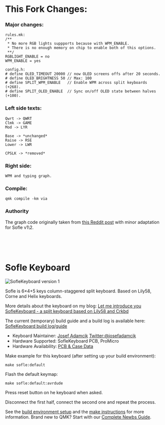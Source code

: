 # This Fork Changes:

### Major changes:

```
rules.mk:
/**
 * No more RGB lights suppports because with WPM_ENABLE.
 * There is no enough memory on chip to enable both of this options.
 **/
RGBLIGHT_ENABLE = no
WPM_ENABLE = yes

config.h:
# define OLED_TIMEOUT 20000 // now OLED screens offs after 20 seconds.
# define OLED_BRIGHTNESS 50 // Max: 100
# define SPLIT_WPM_ENABLE   // Enable WPM across split keyboards (+268).
# define SPLIT_OLED_ENABLE  // Sync on/off OLED state between halves (+100).
```

### Left side texts:

```
Qwrt -> QWRT
Clmk -> GAME
Mod -> LYR

Base -> *unchanged*
Raise -> RSE
Lower -> LWR

CPSLK -> *removed*
```

### Right side:

```
WPM and typing graph.
```

### Compile:

`qmk compile -km via`

### Authority

The graph code originally taken from [this Reddit post](https://www.reddit.com/r/nullbits/comments/iizlh2/wpm_graph_for_all_your_oled_screens/) with minor adaptation for Sofle v1\2.

<br /><br /><br />

# Sofle Keyboard

![SofleKeyboard version 1](https://raw.githubusercontent.com/josefadamcik/SofleKeyboard/master/Images/IMG_20200126_114622.jpg)

Sofle is 6×4+5 keys column-staggered split keyboard. Based on Lily58, Corne and Helix keyboards.

More details about the keyboard on my blog: [Let me introduce you SofleKeyboard - a split keyboard based on Lily58 and Crkbd](https://josef-adamcik.cz/electronics/let-me-introduce-you-sofle-keyboard-split-keyboard-based-on-lily58.html)

The current (temporary) build guide and a build log is available here: [SofleKeyboard build log/guide](https://josef-adamcik.cz/electronics/soflekeyboard-build-log-and-build-guide.html)

- Keyboard Maintainer: [Josef Adamcik](https://josef-adamcik.cz) [Twitter:@josefadamcik](https://twitter.com/josefadamcik)
- Hardware Supported: SofleKeyboard PCB, ProMicro
- Hardware Availability: [PCB & Case Data](https://github.com/josefadamcik/SofleKeyboard)

Make example for this keyboard (after setting up your build environment):

    make sofle:default

Flash the default keymap:

    make sofle:default:avrdude

Press reset button on he keyboard when asked.

Disconnect the first half, connect the second one and repeat the process.

See the [build environment setup](https://docs.qmk.fm/#/getting_started_build_tools) and the [make instructions](https://docs.qmk.fm/#/getting_started_make_guide) for more information. Brand new to QMK? Start with our [Complete Newbs Guide](https://docs.qmk.fm/#/newbs).
